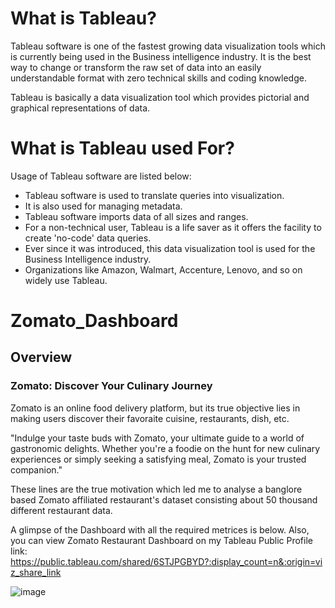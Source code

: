 # What is Tableau?
Tableau software is one of the fastest growing data visualization tools which is currently being used in the Business intelligence industry.
It is the best way to change or transform the raw set of data into an easily understandable format with zero technical skills and coding knowledge.

Tableau is basically a data visualization tool which provides pictorial and graphical representations of data.

# What is Tableau used For?
Usage of Tableau software are listed below:

- Tableau software is used to translate queries into visualization.
- It is also used for managing metadata.
- Tableau software imports data of all sizes and ranges.
- For a non-technical user, Tableau is a life saver as it offers the facility to create 'no-code' data queries.
- Ever since it was introduced, this data visualization tool is used for the Business Intelligence industry.
- Organizations like Amazon, Walmart, Accenture, Lenovo, and so on widely use Tableau.

# Zomato_Dashboard
## Overview
### Zomato: Discover Your Culinary Journey
Zomato is an online food delivery platform, but its true objective lies in making users discover their favoraite cuisine, restaurants, dish, etc.

"Indulge your taste buds with Zomato, your ultimate guide to a world of gastronomic delights. Whether you're a foodie on the hunt for new culinary experiences or simply seeking a satisfying meal, Zomato is your trusted companion."

These lines are the true motivation which led me to analyse a banglore based Zomato affiliated restaurant's dataset consisting about 50 thousand different restaurant data.

A glimpse of the Dashboard with all the required metrices is below. Also, you can view Zomato Restaurant Dashboard on my Tableau Public Profile link: https://public.tableau.com/shared/6STJPGBYD?:display_count=n&:origin=viz_share_link

![image](https://github.com/peace027/Zomato_Dashboard/assets/108360057/f445541e-8950-45e5-9594-f5374f8c9dea)

